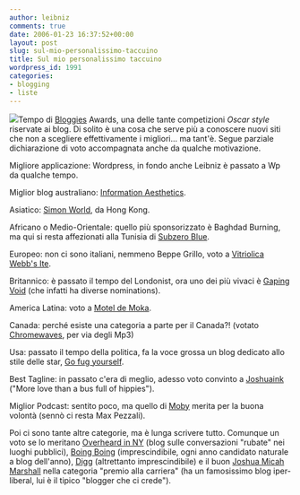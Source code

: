 ```yaml
---
author: leibniz
comments: true
date: 2006-01-23 16:37:52+00:00
layout: post
slug: sul-mio-personalissimo-taccuino
title: Sul mio personalissimo taccuino
wordpress_id: 1991
categories:
- blogging
- liste
---
```


![](http://home.twcny.rr.com/shardsshadows/gold_star.gif)Tempo di [Bloggies](http://2006.bloggies.com/) Awards, una delle tante competizioni _Oscar style_ riservate ai blog. Di solito è una cosa che serve più a conoscere nuovi siti che non a scegliere effettivamente i migliori... ma tant'è. Segue parziale dichiarazione di voto accompagnata anche da qualche motivazione.

Migliore applicazione: Wordpress, in fondo anche Leibniz è passato a Wp da qualche tempo.

Miglior blog australiano: [Information Aesthetics](http://www.infosthetics.com/).

Asiatico: [Simon World](http://www.simonworld.mu.nu/), da Hong Kong.

Africano o Medio-Orientale: quello più sponsorizzato è Baghdad Burning, ma qui si resta affezionati alla Tunisia di [Subzero Blue](http://2006.bloggies.com/).

Europeo: non ci sono italiani, nemmeno Beppe Grillo, voto a [Vitriolica Webb's Ite](http://unkemptwomen.blogspot.com/).

Britannico: è passato il tempo del Londonist, ora uno dei più vivaci è [Gaping Void](http://www.gapingvoid.com/) (che infatti ha diverse nominations).

America Latina: voto a [Motel de Moka](http://mookamotel.blogspot.com/).

Canada: perché esiste una categoria a parte per il Canada?! (votato [Chromewaves](http://www.chromewaves.net/), per via degli Mp3)

Usa: passato il tempo della politica, fa la voce grossa un blog dedicato allo stile delle star, [Go fug yourself](http://www.gofugyourself.com/).

Best Tagline: in passato c'era di meglio, adesso voto convinto a [Joshuaink](http://www.joshuaink.com/) ("More love than a bus full of hippies").

Miglior Podcast: sentito poco, ma quello di [Moby](http://www.mobylives.com/) merita per la buona volontà (sennò ci resta Max Pezzali).

Poi ci sono tante altre categorie, ma è lunga scrivere tutto. Comunque un voto se lo meritano [Overheard in NY](http://www.overheardinnewyork.com/) (blog sulle conversazioni "rubate" nei luoghi pubblici), [Boing Boing](http://www.boingboing.net/) (imprescindibile, ogni anno candidato naturale a blog dell'anno), [Digg](http://www.digg.com/) (altrettanto imprescindibile) e il buon [Joshua Micah Marshall](http://www.talkingpointsmemo.com/) nella categoria "premio alla carriera" (ha un famosissimo blog iper-liberal, lui è il tipico "blogger che ci crede").
